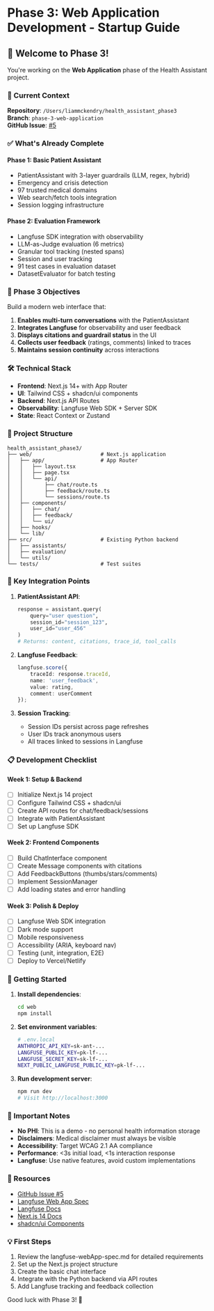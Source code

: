 # Phase 3: Web Application Development - Startup Guide

## 🚀 Welcome to Phase 3!

You're working on the **Web Application** phase of the Health Assistant project.

### 📍 Current Context

**Repository**: `/Users/liammckendry/health_assistant_phase3`  
**Branch**: `phase-3-web-application`  
**GitHub Issue**: [#5](https://github.com/stewmckendry/health_assistant/issues/5)

### ✅ What's Already Complete

#### Phase 1: Basic Patient Assistant
- PatientAssistant with 3-layer guardrails (LLM, regex, hybrid)
- Emergency and crisis detection
- 97 trusted medical domains
- Web search/fetch tools integration
- Session logging infrastructure

#### Phase 2: Evaluation Framework  
- Langfuse SDK integration with observability
- LLM-as-Judge evaluation (6 metrics)
- Granular tool tracking (nested spans)
- Session and user tracking
- 91 test cases in evaluation dataset
- DatasetEvaluator for batch testing

### 🎯 Phase 3 Objectives

Build a modern web interface that:
1. **Enables multi-turn conversations** with the PatientAssistant
2. **Integrates Langfuse** for observability and user feedback
3. **Displays citations and guardrail status** in the UI
4. **Collects user feedback** (ratings, comments) linked to traces
5. **Maintains session continuity** across interactions

### 🛠️ Technical Stack

- **Frontend**: Next.js 14+ with App Router
- **UI**: Tailwind CSS + shadcn/ui components  
- **Backend**: Next.js API Routes
- **Observability**: Langfuse Web SDK + Server SDK
- **State**: React Context or Zustand

### 📁 Project Structure

```
health_assistant_phase3/
├── web/                      # Next.js application
│   ├── app/                  # App Router
│   │   ├── layout.tsx
│   │   ├── page.tsx
│   │   └── api/
│   │       ├── chat/route.ts
│   │       ├── feedback/route.ts
│   │       └── sessions/route.ts
│   ├── components/
│   │   ├── chat/
│   │   ├── feedback/
│   │   └── ui/
│   ├── hooks/
│   └── lib/
├── src/                      # Existing Python backend
│   ├── assistants/
│   ├── evaluation/
│   └── utils/
└── tests/                    # Test suites
```

### 🔑 Key Integration Points

1. **PatientAssistant API**:
   ```python
   response = assistant.query(
       query="user question",
       session_id="session_123",
       user_id="user_456"
   )
   # Returns: content, citations, trace_id, tool_calls
   ```

2. **Langfuse Feedback**:
   ```typescript
   langfuse.score({
       traceId: response.traceId,
       name: 'user_feedback',
       value: rating,
       comment: userComment
   });
   ```

3. **Session Tracking**:
   - Session IDs persist across page refreshes
   - User IDs track anonymous users
   - All traces linked to sessions in Langfuse

### 📋 Development Checklist

#### Week 1: Setup & Backend
- [ ] Initialize Next.js 14 project
- [ ] Configure Tailwind CSS + shadcn/ui
- [ ] Create API routes for chat/feedback/sessions
- [ ] Integrate with PatientAssistant
- [ ] Set up Langfuse SDK

#### Week 2: Frontend Components
- [ ] Build ChatInterface component
- [ ] Create Message components with citations
- [ ] Add FeedbackButtons (thumbs/stars/comments)
- [ ] Implement SessionManager
- [ ] Add loading states and error handling

#### Week 3: Polish & Deploy
- [ ] Langfuse Web SDK integration
- [ ] Dark mode support
- [ ] Mobile responsiveness
- [ ] Accessibility (ARIA, keyboard nav)
- [ ] Testing (unit, integration, E2E)
- [ ] Deploy to Vercel/Netlify

### 🚦 Getting Started

1. **Install dependencies**:
   ```bash
   cd web
   npm install
   ```

2. **Set environment variables**:
   ```bash
   # .env.local
   ANTHROPIC_API_KEY=sk-ant-...
   LANGFUSE_PUBLIC_KEY=pk-lf-...
   LANGFUSE_SECRET_KEY=sk-lf-...
   NEXT_PUBLIC_LANGFUSE_PUBLIC_KEY=pk-lf-...
   ```

3. **Run development server**:
   ```bash
   npm run dev
   # Visit http://localhost:3000
   ```

### 📝 Important Notes

- **No PHI**: This is a demo - no personal health information storage
- **Disclaimers**: Medical disclaimer must always be visible
- **Accessibility**: Target WCAG 2.1 AA compliance
- **Performance**: <3s initial load, <1s interaction response
- **Langfuse**: Use native features, avoid custom implementations

### 🔗 Resources

- [GitHub Issue #5](https://github.com/stewmckendry/health_assistant/issues/5)
- [Langfuse Web App Spec](../docs/langfuse-webApp-spec.md)
- [Langfuse Docs](https://langfuse.com/docs)
- [Next.js 14 Docs](https://nextjs.org/docs)
- [shadcn/ui Components](https://ui.shadcn.com)

### 💡 First Steps

1. Review the langfuse-webApp-spec.md for detailed requirements
2. Set up the Next.js project structure
3. Create the basic chat interface
4. Integrate with the Python backend via API routes
5. Add Langfuse tracking and feedback collection

Good luck with Phase 3! 🎉